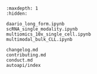 ```{include} ../README.md
```

```{toctree}
:maxdepth: 1
:hidden:

daario_long_form.ipynb
scRNA_single_modality.ipynb
multiomics_10x_single_cell.ipynb
multimodal_bulk_CLL.ipynb

changelog.md
contributing.md
conduct.md
autoapi/index

```